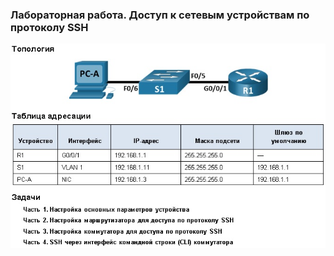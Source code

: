 ### Лабораторная работа. Доступ к сетевым устройствам по протоколу SSH
![](https://github.com/Adminkzn/Otus-Network-Engineer/blob/main/img/lab%205-1.jpg?raw=true)
